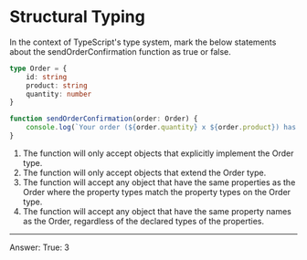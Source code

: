 # Structural Typing

In the context of TypeScript's type system, mark the below statements about the sendOrderConfirmation function as true or false.

```ts
type Order = {
    id: string
    product: string
    quantity: number
}

function sendOrderConfirmation(order: Order) {
    console.log(`Your order (${order.quantity} x ${order.product}) has been confirmed with order number ${order.id}.`)
}
```

1. The function will only accept objects that explicitly implement the Order type.
2. The function will only accept objects that extend the Order type.
3. The function will accept any object that have the same properties as the Order where the property types match the property types on the Order type.
4. The function will accept any object that have the same property names as the Order, regardless of the declared types of the properties.

---

Answer: True: 3
